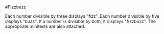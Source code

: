 #Fizzbuzz

Each number divisible by three displays "fizz". Each number divisible by five displays "buzz". If a number is divisible by both, it displays "fizzbuzz". The appropriate minitests are also attached.